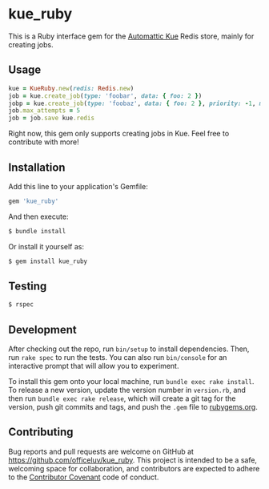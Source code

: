 # kue_ruby
This is a Ruby interface gem for the [Automattic Kue][0] Redis store, mainly for creating jobs.

## Usage

```ruby
kue = KueRuby.new(redis: Redis.new)
job = kue.create_job(type: 'foobar', data: { foo: 2 })
jobp = kue.create_job(type: 'foobaz', data: { foo: 2 }, priority: -1, max_attempts: 3)
job.max_attempts = 5
job = job.save kue.redis
```

Right now, this gem only supports creating jobs in Kue. Feel free to contribute with more!

## Installation

Add this line to your application's Gemfile:

```ruby
gem 'kue_ruby'
```

And then execute:

```sh
$ bundle install
```

Or install it yourself as:

```sh
$ gem install kue_ruby
```

## Testing

```sh
$ rspec
```

## Development

After checking out the repo, run `bin/setup` to install dependencies. Then, run `rake spec` to run the tests. You can also run `bin/console` for an interactive prompt that will allow you to experiment.

To install this gem onto your local machine, run `bundle exec rake install`. To release a new version, update the version number in `version.rb`, and then run `bundle exec rake release`, which will create a git tag for the version, push git commits and tags, and push the `.gem` file to [rubygems.org](https://rubygems.org).

## Contributing

Bug reports and pull requests are welcome on GitHub at https://github.com/officeluv/kue_ruby. This project is intended to be a safe, welcoming space for collaboration, and contributors are expected to adhere to the [Contributor Covenant](http://contributor-covenant.org) code of conduct.

[0]: https://github.com/Automattic/kue
